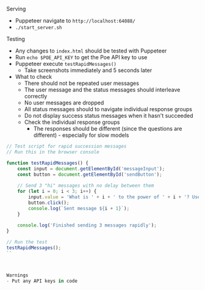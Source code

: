 Serving
- Puppeteer navigate to `http://localhost:64088/`
- `./start_server.sh`


Testing
- Any changes to `index.html` should be tested with Puppeteer
- Run `echo $POE_API_KEY` to get the Poe API key to use
- Puppeteer execute `testRapidMessages()`
    - Take screenshots immediately and 5 seconds later
- What to check
    - There should not be repeated user messages
    - The user message and the status messages should interleave correctly
    - No user messages are dropped
    - All status messages should to navigate individual response groups
    - Do not display success status messages when it hasn't succeeded
    - Check the individual response groups
        - The responses should be different (since the questions are different) - especially for slow models

```js
// Test script for rapid succession messages
// Run this in the browser console

function testRapidMessages() {
    const input = document.getElementById('messageInput');
    const button = document.getElementById('sendButton');
    
    // Send 3 "hi" messages with no delay between them
    for (let i = 0; i < 3; i++) {
        input.value = 'What is ' + i + ' to the power of ' + i + '? Use LaTeX and markdown.';
        button.click();
        console.log(`Sent message ${i + 1}`);
    }
    
    console.log('Finished sending 3 messages rapidly');
}

// Run the test
testRapidMessages();
``



Warnings
- Put any API keys in code
